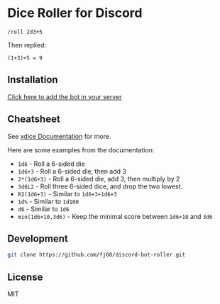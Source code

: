 # Dice Roller for Discord

```
/roll 2d3+5
```

Then replied:

```
(1+3)+5 = 9
```

## Installation

[Click here to add the bot in your server](https://discord.com/api/oauth2/authorize?client_id=901999374744301628&permissions=380104607744&scope=bot)

## Cheatsheet

See [xdice Documentation](https://xdice.readthedocs.io/en/latest/dice_notation.html) for more.

Here are some examples from the documentation:

- `1d6` - Roll a 6-sided die
- `1d6+3` - Roll a 6-sided die, then add 3
- `2*(1d6+3)` - Roll a 6-sided die, add 3, then multiply by 2
- `3d6L2` - Roll three 6-sided dice, and drop the two lowest.
- `R2(1d6+3)` - Similar to `1d6+3+1d6+3`
- `1d%` - Similar to `1d100`
- `d6` - Similar to `1d6`
- `min(1d6+10,3d6)` - Keep the minimal score between `1d6+10` and `3d6`

## Development

```sh
git clone https://github.com/fj68/discord-bot-roller.git
```

## License

MIT
